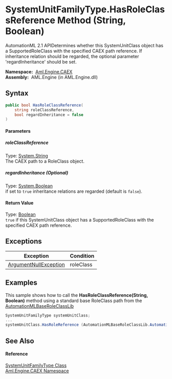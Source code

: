 SystemUnitFamilyType.HasRoleClassReference Method (String, Boolean)
===================================================================
AutomationML 2.1 APIDetermines whether this SystemUnitClass object has a SupportedRoleClass with the specified CAEX path reference. If inheritance relation should be regarded, the optional parameter 'regardInheritance' should be set.

  **Namespace:**  [Aml.Engine.CAEX][1]  
  **Assembly:**  AML.Engine (in AML.Engine.dll)

Syntax
------

```csharp
public bool HasRoleClassReference(
	string roleClassReference,
	bool regardInheritance = false
)
```

#### Parameters

##### *roleClassReference*
Type: [System.String][2]  
The CAEX path to a RoleClass object.

##### *regardInheritance* (Optional)
Type: [System.Boolean][3]  
 if set to `true` inheritance relations are regarded (default is `false`).

#### Return Value
Type: [Boolean][3]  
`true` if this SystemUnitClass object has a SupportedRoleClass with the specified CAEX path reference. 

Exceptions
----------

Exception                  | Condition 
-------------------------- | --------- 
[ArgumentNullException][4] | roleClass 


Examples
--------
 This sample shows how to call the **HasRoleClassReference(String, Boolean)** method using a standard base RoleClass path from the [AutomationMLBaseRoleClassLib][5]
```csharp
SystemUnitFamilyType systemUnitClass;
...
systemUnitClass.HasRoleReference (AutomationMLBaseRoleClassLib.AutomationMLBaseRole);
```


See Also
--------

#### Reference
[SystemUnitFamilyType Class][6]  
[Aml.Engine.CAEX Namespace][1]  

[1]: ../README.md
[2]: https://docs.microsoft.com/dotnet/api/system.string
[3]: https://docs.microsoft.com/dotnet/api/system.boolean
[4]: https://docs.microsoft.com/dotnet/api/system.argumentnullexception
[5]: ../../Aml.Engine.AmlObjects/AutomationMLBaseRoleClassLib/README.md
[6]: README.md
[7]: https://www.automationml.org
[8]: ../../icons/logoShade.png